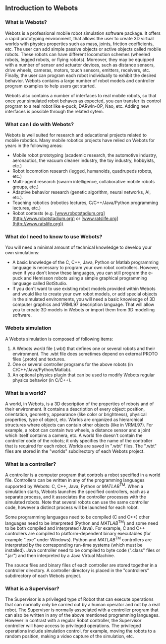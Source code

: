 ## Introduction to Webots

### What is Webots?

Webots is a professional mobile robot simulation software package. It offers a
rapid prototyping environment, that allows the user to create 3D virtual worlds
with physics properties such as mass, joints, friction coefficients, etc. The
user can add simple passive objects or active objects called mobile robots.
These robots can have different locomotion schemes (wheeled robots, legged
robots, or flying robots). Moreover, they may be equipped with a number of
sensor and actuator devices, such as distance sensors, drive wheels, cameras,
motors, touch sensors, emitters, receivers, etc. Finally, the user can program
each robot individually to exhibit the desired behavior. Webots contains a large
number of robot models and controller program examples to help users get
started.

Webots also contains a number of interfaces to real mobile robots, so that once
your simulated robot behaves as expected, you can transfer its control program
to a real robot like e-puck, DARwIn-OP, Nao, etc. Adding new interfaces is
possible through the related sytem.

### What can I do with Webots?

Webots is well suited for research and educational projects related to mobile
robotics. Many mobile robotics projects have relied on Webots for years in the
following areas:

- Mobile robot prototyping (academic research, the automotive industry,
aeronautics, the vacuum cleaner industry, the toy industry, hobbyists, etc.)
- Robot locomotion research (legged, humanoids, quadrupeds robots, etc.)
- Multi-agent research (swarm intelligence, collaborative mobile robots groups,
etc.)
- Adaptive behavior research (genetic algorithm, neural networks, AI, etc.).
- Teaching robotics (robotics lectures, C/C++/Java/Python programming lectures,
etc.)
- Robot contests (e.g. [www.robotstadium.org](http://www.robotstadium.org) or
[www.ratslife.org](http://www.ratslife.org))

### What do I need to know to use Webots?

You will need a minimal amount of technical knowledge to develop your own
simulations:

- A basic knowledge of the C, C++, Java, Python or Matlab programming language is
necessary to program your own robot controllers. However, even if you don't know
these languages, you can still program the e-puck and Hemisson robots using a
simple graphical programming language called BotStudio.
- If you don't want to use existing robot models provided within Webots and would
like to create your own robot models, or add special objects in the simulated
environments, you will need a basic knowledge of 3D computer graphics and VRML97
description language. That will allow you to create 3D models in Webots or
import them from 3D modelling software.

### Webots simulation

A Webots simulation is composed of following items:

1. A Webots *world* file (.wbt) that defines one or several robots and their
environment. The .wbt file does sometimes depend on external PROTO files
(.proto) and textures.
2. One or several controller programs for the above robots (in
C/C++/Java/Python/Matlab).
3. An optional physics plugin that can be used to modify Webots regular physics
behavior (in C/C++).

### What is a world?

A world, in Webots, is a 3D description of the properties of robots and of their
environment. It contains a description of every object: position, orientation,
geometry, appearance (like color or brightness), physical properties, type of
object, etc. Worlds are organized as hierarchical structures where objects can
contain other objects (like in VRML97). For example, a robot can contain two
wheels, a distance sensor and a joint which itself contains a camera, etc. A
world file doesn't contain the controller code of the robots; it only specifies
the name of the controller that is required for each robot. Worlds are saved in
".wbt" files. The ".wbt" files are stored in the "worlds" subdirectory of each
Webots project.

### What is a controller?

A controller is a computer program that controls a robot specified in a world
file. Controllers can be written in any of the programming languages supported
by Webots: C, C++, Java, Python or *MATLAB*<sup>TM</sup>. When a simulation
starts, Webots launches the specified controllers, each as a separate process,
and it associates the controller processes with the simulated robots. Note that
several robots can use the same controller code, however a distinct process will
be launched for each robot.

Some programming languages need to be compiled (C and C++) other languages need
to be interpreted (Python and *MATLAB*<sup>TM</sup>) and some need to be both
compiled and interpreted (Java). For example, C and C++ controllers are compiled
to platform-dependent binary executables (for example ".exe" under Windows).
Python and *MATLAB*<sup>TM</sup> controllers are interpreted by the
corresponding run-time systems (which must be installed). Java controller need
to be compiled to byte code (".class" files or ".jar") and then interpreted by a
Java Virtual Machine.

The source files and binary files of each controller are stored together in a
controller directory. A controller directory is placed in the "controllers"
subdirectory of each Webots project.

### What is a Supervisor?

The Supervisor is a privileged type of Robot that can execute operations that
can normally only be carried out by a human operator and not by a real robot.
The Supervisor is normally associated with a controller program that can also be
written in any of the above mentioned programming languages. However in contrast
with a regular Robot controller, the Supervisor controller will have access to
privileged operations. The privileged operations include simulation control, for
example, moving the robots to a random position, making a video capture of the
simulation, etc.
